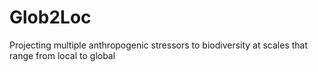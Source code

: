 # Glob2Loc
Projecting multiple anthropogenic stressors to biodiversity at scales that range from local to global
